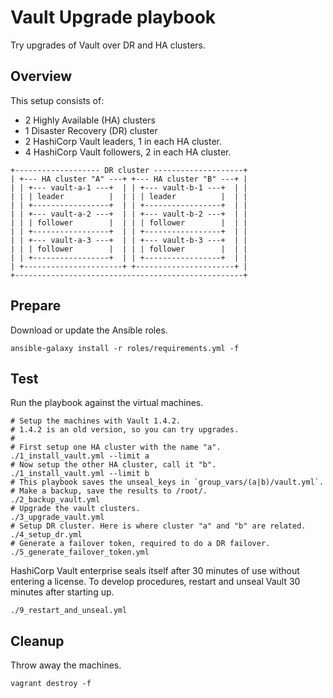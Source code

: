 # Vault Upgrade playbook

Try upgrades of Vault over DR and HA clusters.

## Overview

This setup consists of:
- 2 Highly Available (HA) clusters
- 1 Disaster Recovery (DR) cluster
- 2 HashiCorp Vault leaders, 1 in each HA cluster.
- 4 HashiCorp Vault followers, 2 in each HA cluster.

```text
+------------------- DR cluster --------------------+
| +--- HA cluster "A" ---+ +--- HA cluster "B" ---+ |
| | +--- vault-a-1 ---+  | | +--- vault-b-1 ---+  | |
| | | leader          |  | | | leader          |  | |
| | +-----------------+  | | +-----------------+  | |
| | +--- vault-a-2 ---+  | | +--- vault-b-2 ---+  | |
| | | follower        |  | | | follower        |  | |
| | +-----------------+  | | +-----------------+  | |
| | +--- vault-a-3 ---+  | | +--- vault-b-3 ---+  | |
| | | follower        |  | | | follower        |  | |
| | +-----------------+  | | +-----------------+  | |
| +----------------------+ +----------------------+ |
+---------------------------------------------------+
```

## Prepare

Download or update the Ansible roles.

```shell
ansible-galaxy install -r roles/requirements.yml -f
```

## Test

Run the playbook against the virtual machines.

```shell
# Setup the machines with Vault 1.4.2.
# 1.4.2 is an old version, so you can try upgrades.
#
# First setup one HA cluster with the name "a".
./1_install_vault.yml --limit a
# Now setup the other HA cluster, call it "b".
./1_install_vault.yml --limit b
# This playbook saves the unseal_keys in `group_vars/(a|b)/vault.yml`.
# Make a backup, save the results to /root/.
./2_backup_vault.yml
# Upgrade the vault clusters.
./3_upgrade_vault.yml
# Setup DR cluster. Here is where cluster "a" and "b" are related.
./4_setup_dr.yml
# Generate a failover token, required to do a DR failover.
./5_generate_failover_token.yml
```

HashiCorp Vault enterprise seals itself after 30 minutes of use without entering a license. To develop procedures, restart and unseal Vault 30 minutes after starting up.

```shell
./9_restart_and_unseal.yml
```

## Cleanup

Throw away the machines.

```shell
vagrant destroy -f
```
